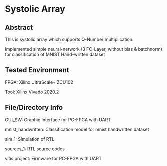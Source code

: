 # Systolic Array
## Abstract
This is systolic array which supports Q-Number multiplication.

Implemented simple neural-network (3 FC-Layer, without bias & batchnorm) for classification of MNIST Hand-written dataset

## Tested Environment
FPGA: Xilinx UltraScale+ ZCU102

Tool: Xilinx Vivado 2020.2

## File/Directory Info
GUI_SW: Graphic Interface for PC-FPGA with UART

mnist_handwritten: Classification model for mnist handwritten dataset

sim_1: Simulation of RTL

sources_1: RTL source codes

vitis project: Firmware for PC-FPGA with UART
